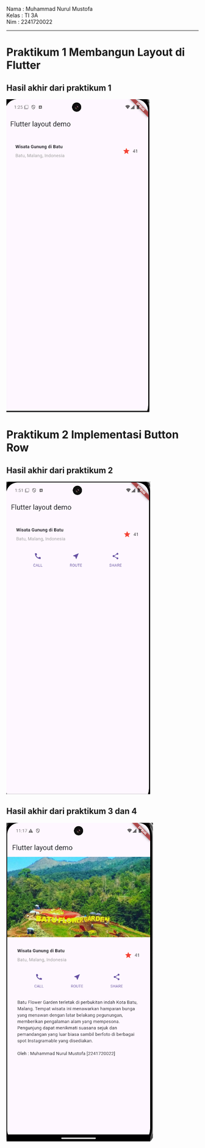Nama : Muhammad Nurul Mustofa  
Kelas : TI 3A  
Nim : 2241720022

---

# Praktikum 1 Membangun Layout di Flutter

## Hasil akhir dari praktikum 1

<img src="image_documentation/praktikum 1.png">

# Praktikum 2 Implementasi Button Row

## Hasil akhir dari praktikum 2

<img src="image_documentation/praktikum 2.png">

## Hasil akhir dari praktikum 3 dan 4

<img src="image_documentation/praktikum 3 & 4.png">
